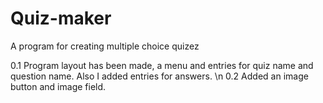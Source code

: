 # Quiz-maker
A program for creating multiple choice quizez

0.1 Program layout has been made, a menu and entries for quiz name and question name. Also I added entries for answers.
\n 0.2 Added an image button and image field.
